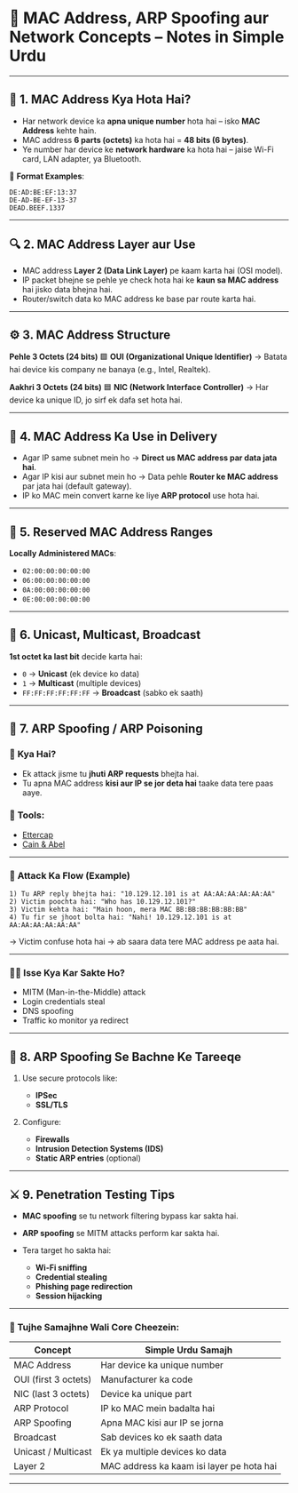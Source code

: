 # 📒 **MAC Address, ARP Spoofing aur Network Concepts – Notes in Simple Urdu**

---

## 🧠 **1. MAC Address Kya Hota Hai?**

* Har network device ka **apna unique number** hota hai – isko **MAC Address** kehte hain.
* MAC address **6 parts (octets)** ka hota hai = **48 bits (6 bytes)**.
* Ye number har device ke **network hardware** ka hota hai – jaise Wi-Fi card, LAN adapter, ya Bluetooth.

📌 **Format Examples**:

```
DE:AD:BE:EF:13:37  
DE-AD-BE-EF-13-37  
DEAD.BEEF.1337
```

---

## 🔍 **2. MAC Address Layer aur Use**

* MAC address **Layer 2 (Data Link Layer)** pe kaam karta hai (OSI model).
* IP packet bhejne se pehle ye check hota hai ke **kaun sa MAC address** hai jisko data bhejna hai.
* Router/switch data ko MAC address ke base par route karta hai.

---

## ⚙️ **3. MAC Address Structure**

**Pehle 3 Octets (24 bits)**
🟩 **OUI (Organizational Unique Identifier)**
→ Batata hai device kis company ne banaya (e.g., Intel, Realtek).

**Aakhri 3 Octets (24 bits)**
🟦 **NIC (Network Interface Controller)**
→ Har device ka unique ID, jo sirf ek dafa set hota hai.

---

## 🔁 **4. MAC Address Ka Use in Delivery**

* Agar IP same subnet mein ho → **Direct us MAC address par data jata hai**.
* Agar IP kisi aur subnet mein ho → Data pehle **Router ke MAC address** par jata hai (default gateway).
* IP ko MAC mein convert karne ke liye **ARP protocol** use hota hai.

---

## 🚨 **5. Reserved MAC Address Ranges**

**Locally Administered MACs**:

* `02:00:00:00:00:00`
* `06:00:00:00:00:00`
* `0A:00:00:00:00:00`
* `0E:00:00:00:00:00`

---

## 🎯 **6. Unicast, Multicast, Broadcast**

**1st octet ka last bit** decide karta hai:

* `0` → **Unicast** (ek device ko data)
* `1` → **Multicast** (multiple devices)
* `FF:FF:FF:FF:FF:FF` → **Broadcast** (sabko ek saath)

---

## 🧪 **7. ARP Spoofing / ARP Poisoning**

### 🧨 **Kya Hai?**

* Ek attack jisme tu **jhuti ARP requests** bhejta hai.
* Tu apna MAC address **kisi aur IP se jor deta hai** taake data tere paas aaye.

### 🧰 **Tools:**

* [Ettercap](https://github.com/Ettercap/ettercap)
* [Cain & Abel](https://github.com/xchwarze/Cain)

---

### 🔄 **Attack Ka Flow (Example)**

```
1) Tu ARP reply bhejta hai: "10.129.12.101 is at AA:AA:AA:AA:AA:AA"  
2) Victim poochta hai: "Who has 10.129.12.101?"  
3) Victim kehta hai: "Main hoon, mera MAC BB:BB:BB:BB:BB:BB"  
4) Tu fir se jhoot bolta hai: "Nahi! 10.129.12.101 is at AA:AA:AA:AA:AA:AA"
```

→ Victim confuse hota hai → ab saara data tere MAC address pe aata hai.

---

### 🕵️‍♂️ **Isse Kya Kar Sakte Ho?**

* MITM (Man-in-the-Middle) attack
* Login credentials steal
* DNS spoofing
* Traffic ko monitor ya redirect

---

## 🔐 **8. ARP Spoofing Se Bachne Ke Tareeqe**

1. Use secure protocols like:

   * **IPSec**
   * **SSL/TLS**

2. Configure:

   * **Firewalls**
   * **Intrusion Detection Systems (IDS)**
   * **Static ARP entries** (optional)

---

## ⚔️ **9. Penetration Testing Tips**

* **MAC spoofing** se tu network filtering bypass kar sakta hai.
* **ARP spoofing** se MITM attacks perform kar sakta hai.
* Tera target ho sakta hai:

  * **Wi-Fi sniffing**
  * **Credential stealing**
  * **Phishing page redirection**
  * **Session hijacking**

---

### 🧾 Tujhe Samajhne Wali Core Cheezein:

| Concept              | Simple Urdu Samajh                        |
| -------------------- | ----------------------------------------- |
| MAC Address          | Har device ka unique number               |
| OUI (first 3 octets) | Manufacturer ka code                      |
| NIC (last 3 octets)  | Device ka unique part                     |
| ARP Protocol         | IP ko MAC mein badalta hai                |
| ARP Spoofing         | Apna MAC kisi aur IP se jorna             |
| Broadcast            | Sab devices ko ek saath data              |
| Unicast / Multicast  | Ek ya multiple devices ko data            |
| Layer 2              | MAC address ka kaam isi layer pe hota hai |

---
